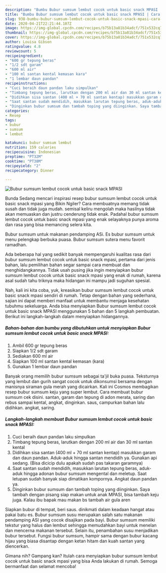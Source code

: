 ```yaml
---
description: "Bumbu Bubur sumsum lembut cocok untuk basic snack MPASI | Cara Masak Bubur sumsum lembut cocok untuk basic snack MPASI Yang Lezat Sekali"
title: "Bumbu Bubur sumsum lembut cocok untuk basic snack MPASI | Cara Masak Bubur sumsum lembut cocok untuk basic snack MPASI Yang Lezat Sekali"
slug: 938-bumbu-bubur-sumsum-lembut-cocok-untuk-basic-snack-mpasi-cara-masak-bubur-sumsum-lembut-cocok-untuk-basic-snack-mpasi-yang-lezat-sekali
date: 2020-04-21T22:21:44.107Z
image: https://img-global.cpcdn.com/recipes/b75b13a81b34adcf/751x532cq70/bubur-sumsum-lembut-cocok-untuk-basic-snack-mpasi-foto-resep-utama.jpg
thumbnail: https://img-global.cpcdn.com/recipes/b75b13a81b34adcf/751x532cq70/bubur-sumsum-lembut-cocok-untuk-basic-snack-mpasi-foto-resep-utama.jpg
cover: https://img-global.cpcdn.com/recipes/b75b13a81b34adcf/751x532cq70/bubur-sumsum-lembut-cocok-untuk-basic-snack-mpasi-foto-resep-utama.jpg
author: Louisa Gibson
ratingvalue: 4.8
reviewcount: 5
recipeingredient:
- "600 gr tepung beras"
- "1/2 sdt garam"
- "600 ml air"
- "100 ml santan kental kemasan kara"
- "1 lembar daun pandan"
recipeinstructions:
- "Cuci beraih daun pandan laku simpulkan"
- "Timbang tepung beras, larutkan dengan 200 ml air dan 30 ml santan kental"
- "Didihkan sisa santan (400 ml + 70 ml santan kentap) masukkan garam dan daun pandan. Aduk-aduk hingga santan mendidih ya. Gunakan api sedang. (Bisa dicicip dulu apakah sudah pas takaran garamnya)"
- "Saat santan sudah mendidih, masukkan larutan tepung beras, aduk-aduk hingga adonan bubur sumsum mengental dan meletup. Saat letupan sudah banyak siap dimatikan kompornya. Angkat daun pandan ya."
- "Dinginkan bubur sumsum dan tambah toping yang diinginkan. Saya tambah dengan pisang siap makan untuk anak MPASI, bisa tambah keju juga. Kalau ibu bapak mau makan bs tambah air gula aren"
categories:
- Resep
tags:
- bubur
- sumsum
- lembut

katakunci: bubur sumsum lembut 
nutrition: 159 calories
recipecuisine: Indonesian
preptime: "PT32M"
cooktime: "PT38M"
recipeyield: "2"
recipecategory: Dinner

---
```



![Bubur sumsum lembut cocok untuk basic snack MPASI](https://img-global.cpcdn.com/recipes/b75b13a81b34adcf/751x532cq70/bubur-sumsum-lembut-cocok-untuk-basic-snack-mpasi-foto-resep-utama.jpg)

Bunda Sedang mencari inspirasi resep bubur sumsum lembut cocok untuk basic snack mpasi yang Bikin Ngiler? Cara membuatnya memang tidak susah dan tidak juga mudah. semisal keliru mengolah maka hasilnya tidak akan memuaskan dan justru cenderung tidak enak. Padahal bubur sumsum lembut cocok untuk basic snack mpasi yang enak selayaknya punya aroma dan rasa yang bisa memancing selera kita.

Bubur sumsum untuk makanan pendamping ASi. Es bubur sumsum untuk menu pelengkap berbuka puasa. Bubur sumsum sutera menu favorit ramadhan.

Ada beberapa hal yang sedikit banyak mempengaruhi kualitas rasa dari bubur sumsum lembut cocok untuk basic snack mpasi, pertama dari jenis bahan, lalu pemilihan bahan segar sampai cara membuat dan menghidangkannya. Tidak usah pusing jika ingin menyiapkan bubur sumsum lembut cocok untuk basic snack mpasi yang enak di rumah, karena asal sudah tahu triknya maka hidangan ini mampu jadi suguhan spesial.


Nah, kali ini kita coba, yuk, kreasikan bubur sumsum lembut cocok untuk basic snack mpasi sendiri di rumah. Tetap dengan bahan yang sederhana, sajian ini dapat memberi manfaat untuk membantu menjaga kesehatan tubuhmu sekeluarga. Anda bisa menyiapkan Bubur sumsum lembut cocok untuk basic snack MPASI menggunakan 5 bahan dan 5 langkah pembuatan. Berikut ini langkah-langkah dalam menyiapkan hidangannya.

<!--inarticleads1-->

##### Bahan-bahan dan bumbu yang dibutuhkan untuk menyiapkan Bubur sumsum lembut cocok untuk basic snack MPASI:

1. Ambil 600 gr tepung beras
1. Siapkan 1/2 sdt garam
1. Sediakan 600 ml air
1. Siapkan 100 ml santan kental kemasan (kara)
1. Gunakan 1 lembar daun pandan


Banyak orang memilih bubur sumsum sebagai ta&#39;jil buka puasa. Teksturnya yang lembut dan gurih sangat cocok untuk dikonsumsi bersama dengan manisnya siraman gula merah yang dicairkan. Kali ini Cosmos membagikan resep bubur sumsum keju yang super lembut. Cara membuat bubur sumsum cek disini. santan, garam dan tepung di adon merata, saring dan rebus sampai kental, angkat, dinginkan. saus, campurkan bahan lalu didihkan. angkat, saring. 

<!--inarticleads2-->

##### Langkah-langkah membuat Bubur sumsum lembut cocok untuk basic snack MPASI:

1. Cuci beraih daun pandan laku simpulkan
1. Timbang tepung beras, larutkan dengan 200 ml air dan 30 ml santan kental
1. Didihkan sisa santan (400 ml + 70 ml santan kentap) masukkan garam dan daun pandan. Aduk-aduk hingga santan mendidih ya. Gunakan api sedang. (Bisa dicicip dulu apakah sudah pas takaran garamnya)
1. Saat santan sudah mendidih, masukkan larutan tepung beras, aduk-aduk hingga adonan bubur sumsum mengental dan meletup. Saat letupan sudah banyak siap dimatikan kompornya. Angkat daun pandan ya.
1. Dinginkan bubur sumsum dan tambah toping yang diinginkan. Saya tambah dengan pisang siap makan untuk anak MPASI, bisa tambah keju juga. Kalau ibu bapak mau makan bs tambah air gula aren


Siapkan bubur di tempat, beri saus. dinikmati dalam keadaan hangat atau pakai batu es. Bubur sumsum susu merupakan salah satu makanan pendamping ASI yang cocok disajikan pada bayi. Bubur sumsum memiliki tekstur yang halus dan lembut sehingga memudahkan bayi untuk menelan dan mencerna makanan tersebut. Selain itu, penambahan susu menjadikan bubur tersebut. Fungsi bubur sumsum, hampir sama dengan bubur kacang hijau yang biasa disantap dengan ketan hitam dan kuah santan yang diencerkan. 

Gimana nih? Gampang kan? Itulah cara menyiapkan bubur sumsum lembut cocok untuk basic snack mpasi yang bisa Anda lakukan di rumah. Semoga bermanfaat dan selamat mencoba!
